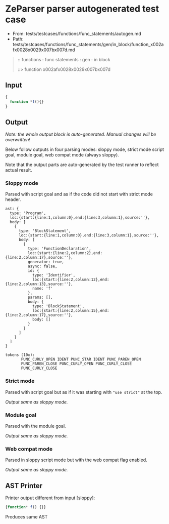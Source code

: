 # ZeParser parser autogenerated test case

- From: tests/testcases/functions/func_statements/autogen.md
- Path: tests/testcases/functions/func_statements/gen/in_block/function_x002afx0028x0029x007bx007d.md

> :: functions : func statements : gen : in block
>
> ::> function x002afx0028x0029x007bx007d

## Input


`````js
{
  function *f(){}
}
`````

## Output

_Note: the whole output block is auto-generated. Manual changes will be overwritten!_

Below follow outputs in four parsing modes: sloppy mode, strict mode script goal, module goal, web compat mode (always sloppy).

Note that the output parts are auto-generated by the test runner to reflect actual result.

### Sloppy mode

Parsed with script goal and as if the code did not start with strict mode header.

`````
ast: {
  type: 'Program',
  loc:{start:{line:1,column:0},end:{line:3,column:1},source:''},
  body: [
    {
      type: 'BlockStatement',
      loc:{start:{line:1,column:0},end:{line:3,column:1},source:''},
      body: [
        {
          type: 'FunctionDeclaration',
          loc:{start:{line:2,column:2},end:{line:2,column:17},source:''},
          generator: true,
          async: false,
          id: {
            type: 'Identifier',
            loc:{start:{line:2,column:12},end:{line:2,column:13},source:''},
            name: 'f'
          },
          params: [],
          body: {
            type: 'BlockStatement',
            loc:{start:{line:2,column:15},end:{line:2,column:17},source:''},
            body: []
          }
        }
      ]
    }
  ]
}

tokens (10x):
       PUNC_CURLY_OPEN IDENT PUNC_STAR IDENT PUNC_PAREN_OPEN
       PUNC_PAREN_CLOSE PUNC_CURLY_OPEN PUNC_CURLY_CLOSE
       PUNC_CURLY_CLOSE
`````

### Strict mode

Parsed with script goal but as if it was starting with `"use strict"` at the top.

_Output same as sloppy mode._

### Module goal

Parsed with the module goal.

_Output same as sloppy mode._

### Web compat mode

Parsed in sloppy script mode but with the web compat flag enabled.

_Output same as sloppy mode._

## AST Printer

Printer output different from input [sloppy]:

````js
{function* f() {}}
````

Produces same AST
